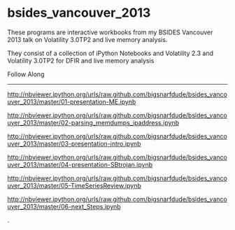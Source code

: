 bsides_vancouver_2013
=====================

These programs are interactive workbooks from my BSIDES Vancouver 2013 talk on Volatility 3.0TP2 and live memory analysis.

They consist of a collection of iPython Notebooks and Volatility 2.3 and Volatility 3.0TP2 for DFIR and live memory analysis

Follow Along
____________

http://nbviewer.ipython.org/urls/raw.github.com/bigsnarfdude/bsides_vancouver_2013/master/01-presentation-ME.ipynb

http://nbviewer.ipython.org/urls/raw.github.com/bigsnarfdude/bsides_vancouver_2013/master/02-parsing_memdumps_ipaddress.ipynb

http://nbviewer.ipython.org/urls/raw.github.com/bigsnarfdude/bsides_vancouver_2013/master/03-presentation-intro.ipynb

http://nbviewer.ipython.org/urls/raw.github.com/bigsnarfdude/bsides_vancouver_2013/master/04-presentation-SBtrojan.ipynb

http://nbviewer.ipython.org/urls/raw.github.com/bigsnarfdude/bsides_vancouver_2013/master/05-TimeSeriesReview.ipynb

http://nbviewer.ipython.org/urls/raw.github.com/bigsnarfdude/bsides_vancouver_2013/master/06-next_Steps.ipynb

.
